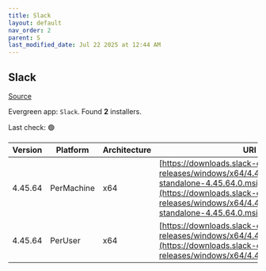 ```yaml
---
title: Slack
layout: default
nav_order: 2
parent: S
last_modified_date: Jul 22 2025 at 12:44 AM
---
```


## Slack

[Source](https://slack.com/intl/en-au/help/articles/212475728-Deploy-Slack-via-Microsoft-Installer)

Evergreen app: `Slack`. Found **2** installers.

Last check: 🟢

| Version | Platform   | Architecture | URI                                                                                                                                                                                                          |
| ------- | ---------- | ------------ | ------------------------------------------------------------------------------------------------------------------------------------------------------------------------------------------------------------ |
| 4.45.64 | PerMachine | x64          | [https://downloads.slack-edge.com/desktop-releases/windows/x64/4.45.64/slack-standalone-4.45.64.0.msi](https://downloads.slack-edge.com/desktop-releases/windows/x64/4.45.64/slack-standalone-4.45.64.0.msi) |
| 4.45.64 | PerUser    | x64          | [https://downloads.slack-edge.com/desktop-releases/windows/x64/4.45.64/SlackSetup.msi](https://downloads.slack-edge.com/desktop-releases/windows/x64/4.45.64/SlackSetup.msi)                                 |
